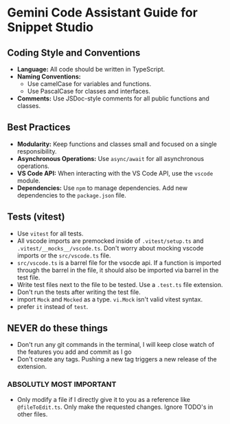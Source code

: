 # Gemini Code Assistant Guide for Snippet Studio

## Coding Style and Conventions

- **Language:** All code should be written in TypeScript.
- **Naming Conventions:**
  - Use camelCase for variables and functions.
  - Use PascalCase for classes and interfaces.
- **Comments:** Use JSDoc-style comments for all public functions and classes.

## Best Practices

- **Modularity:** Keep functions and classes small and focused on a single responsibility.
- **Asynchronous Operations:** Use `async/await` for all asynchronous operations.
- **VS Code API:** When interacting with the VS Code API, use the `vscode` module.
- **Dependencies:** Use `npm` to manage dependencies. Add new dependencies to the `package.json` file.

## Tests (vitest)

- Use `vitest` for all tests.
- All vscode imports are premocked inside of `.vitest/setup.ts` and `.vitest/__mocks__/vscode.ts`. Don't worry about mocking vscode imports or the `src/vscode.ts` file.
- `src/vscode.ts` is a barrel file for the vsocde api. If a function is imported through the barrel in the file, it should also be imported via barrel in the test file.
- Write test files next to the file to be tested. Use a `.test.ts` file extension.
- Don't run the tests after writing the test file.
- import `Mock` and `Mocked` as a type. `vi.Mock` isn't valid vitest syntax.
- prefer `it` instead of `test`.

## NEVER do these things

- Don't run any git commands in the terminal, I will keep close watch of the features you add and commit as I go
- Don't create any tags. Pushing a new tag triggers a new release of the extension.

### ABSOLUTLY MOST IMPORTANT

- Only modify a file if I directly give it to you as a reference like `@fileToEdit.ts`. Only make the requested changes. Ignore TODO's in other files.
